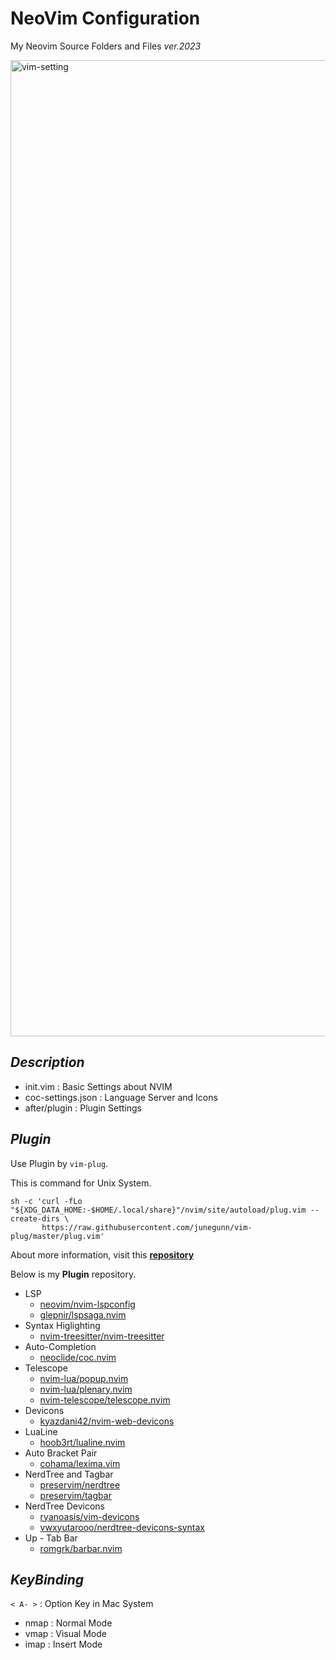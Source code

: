 # NeoVim Configuration

My Neovim Source Folders and Files _ver.2023_

<img width="1562" alt="vim-setting" src="https://github.com/IIIBreakeRIII/nvim-source-ver.2023/assets/89850286/d9b77fe8-427b-414e-a3ab-8c9a95182fd2">

## $Description$

* init.vim : Basic Settings about NVIM
* coc-settings.json : Language Server and Icons
* after/plugin : Plugin Settings

## $Plugin$

Use Plugin by `vim-plug`.

This is command for Unix System.

```
sh -c 'curl -fLo "${XDG_DATA_HOME:-$HOME/.local/share}"/nvim/site/autoload/plug.vim --create-dirs \
       https://raw.githubusercontent.com/junegunn/vim-plug/master/plug.vim'
```

About more information, visit this __[repository](https://github.com/junegunn/vim-plug)__

Below is my __Plugin__ repository.

* LSP
  * [neovim/nvim-lspconfig](https://github.com/neovim/nvim-lspconfig)
  * [glepnir/lspsaga.nvim](https://github.com/nvimdev/lspsaga.nvim)
* Syntax Higlighting
  * [nvim-treesitter/nvim-treesitter](https://github.com/nvim-treesitter/nvim-treesitter)
* Auto-Completion
  * [neoclide/coc.nvim](https://github.com/neoclide/coc.nvim)
* Telescope
  * [nvim-lua/popup.nvim](https://github.com/nvim-lua/popup.nvim)
  * [nvim-lua/plenary.nvim](https://github.com/nvim-lua/plenary.nvim)
  * [nvim-telescope/telescope.nvim](https://github.com/nvim-telescope/telescope.nvim)
* Devicons
  * [kyazdani42/nvim-web-devicons](https://github.com/nvim-tree/nvim-web-devicons)
* LuaLine
  * [hoob3rt/lualine.nvim](https://github.com/nvim-lualine/lualine.nvim)
* Auto Bracket Pair
  * [cohama/lexima.vim](https://github.com/cohama/lexima.vim)
* NerdTree and Tagbar
  * [preservim/nerdtree](https://github.com/preservim/nerdtree)
  * [preservim/tagbar](https://github.com/preservim/tagbar)
* NerdTree Devicons
  * [ryanoasis/vim-devicons](https://github.com/ryanoasis/vim-devicons)
  * [vwxyutarooo/nerdtree-devicons-syntax](https://github.com/vwxyutarooo/nerdtree-devicons-syntax)
* Up - Tab Bar
  * [romgrk/barbar.nvim](https://github.com/romgrk/barbar.nvim)

## $Key Binding$

`< A- >` : Option Key in Mac System

* nmap : Normal Mode
* vmap : Visual Mode
* imap : Insert Mode
